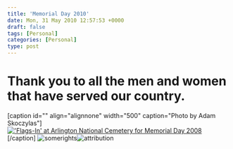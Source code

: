 ```yaml
---
title: 'Memorial Day 2010'
date: Mon, 31 May 2010 12:57:53 +0000
draft: false
tags: [Personal]
categories: [Personal]
type: post
---
```


Thank you to all the men and women that have served our country.
================================================================

\[caption id="" align="alignnone" width="500" caption="Photo by Adam Skoczylas"\][!['Flags-In' at Arlington National Cemetery for Memorial Day 2008](http://farm3.static.flickr.com/2012/2517959749_b414c7478f.jpg "'Flags-In' at Arlington National Cemetery for Memorial Day 2008")](http://www.flickr.com/photos/soldiersmediacenter/2517959749/)\[/caption\] ![](http://creativecommons.org/images/public/somerights20.gif "somerights")![](http://l.yimg.com/g/images/cc_icon_attribution.gif "attribution")